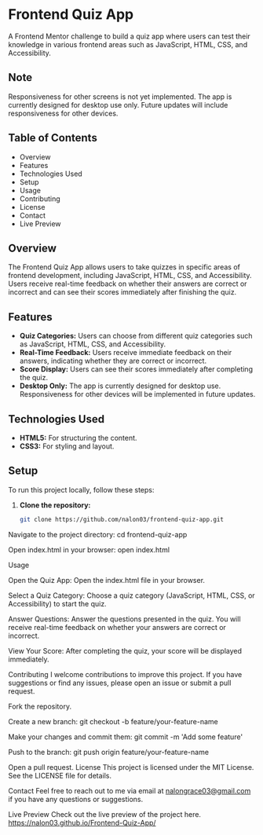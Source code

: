 # Frontend Quiz App

A Frontend Mentor challenge to build a quiz app where users can test their knowledge in various frontend areas such as JavaScript, HTML, CSS, and Accessibility.

## Note

Responsiveness for other screens is not yet implemented. The app is currently designed for desktop use only. Future updates will include responsiveness for other devices.

## Table of Contents

- Overview
- Features
- Technologies Used
- Setup
- Usage
- Contributing
- License
- Contact
- Live Preview

## Overview

The Frontend Quiz App allows users to take quizzes in specific areas of frontend development, including JavaScript, HTML, CSS, and Accessibility. Users receive real-time feedback on whether their answers are correct or incorrect and can see their scores immediately after finishing the quiz.

## Features

- **Quiz Categories:** Users can choose from different quiz categories such as JavaScript, HTML, CSS, and Accessibility.
- **Real-Time Feedback:** Users receive immediate feedback on their answers, indicating whether they are correct or incorrect.
- **Score Display:** Users can see their scores immediately after completing the quiz.
- **Desktop Only:** The app is currently designed for desktop use. Responsiveness for other devices will be implemented in future updates.

## Technologies Used

- **HTML5:** For structuring the content.
- **CSS3:** For styling and layout.

## Setup

To run this project locally, follow these steps:

1. **Clone the repository:**
   ```bash
   git clone https://github.com/nalon03/frontend-quiz-app.git

Navigate to the project directory:
cd frontend-quiz-app

Open index.html in your browser:
open index.html

Usage

Open the Quiz App:
Open the index.html file in your browser.

Select a Quiz Category:
Choose a quiz category (JavaScript, HTML, CSS, or Accessibility) to start the quiz.

Answer Questions:
Answer the questions presented in the quiz. You will receive real-time feedback on whether your answers are correct or incorrect.

View Your Score:
After completing the quiz, your score will be displayed immediately.

Contributing
I welcome contributions to improve this project. If you have suggestions or find any issues, please open an issue or submit a pull request.

Fork the repository.

Create a new branch:
git checkout -b feature/your-feature-name

Make your changes and commit them:
git commit -m 'Add some feature'

Push to the branch:
git push origin feature/your-feature-name

Open a pull request.
License
This project is licensed under the MIT License. See the LICENSE file for details.

Contact
Feel free to reach out to me via email at nalongrace03@gmail.com if you have any questions or suggestions.

Live Preview
Check out the live preview of the project here.
https://nalon03.github.io/Frontend-Quiz-App/

